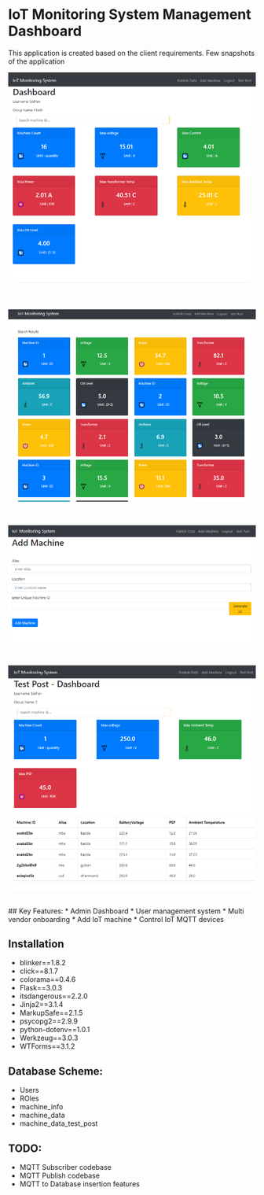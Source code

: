 # IoT Monitoring System Management Dashboard
This application is created based on the client requirements.
Few snapshots of the application <br>

![User Dashboard](https://github.com/princexoleo/iot_monitoring_system_admin_dashboard/blob/main/static/assets/img.png)

<br>

![Search Result](https://github.com/princexoleo/iot_monitoring_system_admin_dashboard/blob/main/static/assets/img_1.png)

<br>

![Add Machine](https://github.com/princexoleo/iot_monitoring_system_admin_dashboard/blob/main/static/assets/img_2.png)

<br>

![Test Post Dashboard](https://github.com/princexoleo/iot_monitoring_system_admin_dashboard/blob/main/static/assets/img_3.png)

<br>
## Key Features:
* Admin Dashboard
* User management system
* Multi vendor onboarding
* Add IoT machine 
* Control IoT MQTT devices

## Installation 
* blinker==1.8.2
* click==8.1.7
* colorama==0.4.6
* Flask==3.0.3
* itsdangerous==2.2.0
* Jinja2==3.1.4
* MarkupSafe==2.1.5
* psycopg2==2.9.9
* python-dotenv==1.0.1
* Werkzeug==3.0.3
* WTForms==3.1.2

## Database Scheme:
* Users
* ROles
* machine_info
* machine_data
* machine_data_test_post

## TODO:
* MQTT Subscriber codebase 
* MQTT Publish codebase
* MQTT to Database insertion features